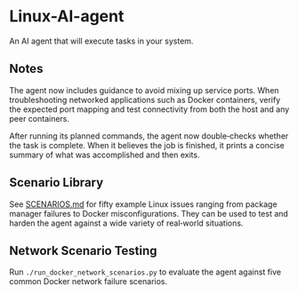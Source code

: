 # Linux-AI-agent
An AI agent that will execute tasks in your system.

## Notes

The agent now includes guidance to avoid mixing up service ports. When
troubleshooting networked applications such as Docker containers, verify the
expected port mapping and test connectivity from both the host and any peer
containers.

After running its planned commands, the agent now double‑checks whether the
task is complete. When it believes the job is finished, it prints a concise
summary of what was accomplished and then exits.

## Scenario Library

See [SCENARIOS.md](SCENARIOS.md) for fifty example Linux issues ranging from
package manager failures to Docker misconfigurations. They can be used to test
and harden the agent against a wide variety of real‑world situations.

## Network Scenario Testing

Run `./run_docker_network_scenarios.py` to evaluate the agent against five
common Docker network failure scenarios.
